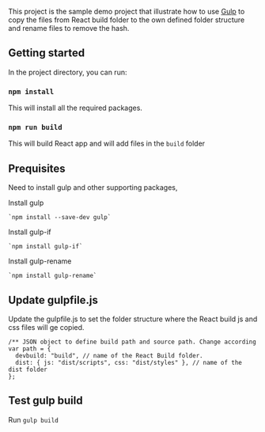This project is the sample demo project that illustrate how to use [Gulp](https://gulpjs.com/) to copy the files from React build folder to the own defined folder structure and rename files to remove the hash.

## Getting started

In the project directory, you can run:

### `npm install`

This will install all the required packages.

### `npm run build`

This will build React app and will add files in the `build` folder

## Prequisites

Need to install gulp and other supporting packages,

Install gulp

```
`npm install --save-dev gulp`
```

Install gulp-if

```
`npm install gulp-if`
```

Install gulp-rename

```
`npm install gulp-rename`
```

## Update gulpfile.js

Update the gulpfile.js to set the folder structure where the React build js and css files will ge copied. 

~~~
/** JSON object to define build path and source path. Change according to the project folder structure */
var path = {
  devbuild: "build", // name of the React Build folder.
  dist: { js: "dist/scripts", css: "dist/styles" }, // name of the dist folder
};
~~~

## Test gulp build

Run `gulp build`